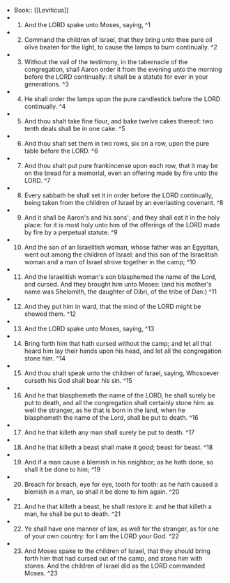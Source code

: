 - Book:: [[Leviticus]]
- 1. And the LORD spake unto Moses, saying, ^1
- 2. Command the children of Israel, that they bring unto thee pure oil olive beaten for the light, to cause the lamps to burn continually. ^2
- 3. Without the vail of the testimony, in the tabernacle of the congregation, shall Aaron order it from the evening unto the morning before the LORD continually: it shall be a statute for ever in your generations. ^3
- 4. He shall order the lamps upon the pure candlestick before the LORD continually. ^4
- 5. And thou shalt take fine flour, and bake twelve cakes thereof: two tenth deals shall be in one cake. ^5
- 6. And thou shalt set them in two rows, six on a row, upon the pure table before the LORD. ^6
- 7. And thou shalt put pure frankincense upon each row, that it may be on the bread for a memorial, even an offering made by fire unto the LORD. ^7
- 8. Every sabbath he shall set it in order before the LORD continually, being taken from the children of Israel by an everlasting covenant. ^8
- 9. And it shall be Aaron's and his sons'; and they shall eat it in the holy place: for it is most holy unto him of the offerings of the LORD made by fire by a perpetual statute. ^9
- 10. And the son of an Israelitish woman, whose father was an Egyptian, went out among the children of Israel: and this son of the Israelitish woman and a man of Israel strove together in the camp; ^10
- 11. And the Israelitish woman's son blasphemed the name of the Lord, and cursed. And they brought him unto Moses: (and his mother's name was Shelomith, the daughter of Dibri, of the tribe of Dan:) ^11
- 12. And they put him in ward, that the mind of the LORD might be showed them. ^12
- 13. And the LORD spake unto Moses, saying, ^13
- 14. Bring forth him that hath cursed without the camp; and let all that heard him lay their hands upon his head, and let all the congregation stone him. ^14
- 15. And thou shalt speak unto the children of Israel, saying, Whosoever curseth his God shall bear his sin. ^15
- 16. And he that blasphemeth the name of the LORD, he shall surely be put to death, and all the congregation shall certainly stone him: as well the stranger, as he that is born in the land, when he blasphemeth the name of the Lord, shall be put to death. ^16
- 17. And he that killeth any man shall surely be put to death. ^17
- 18. And he that killeth a beast shall make it good; beast for beast. ^18
- 19. And if a man cause a blemish in his neighbor; as he hath done, so shall it be done to him; ^19
- 20. Breach for breach, eye for eye, tooth for tooth: as he hath caused a blemish in a man, so shall it be done to him again. ^20
- 21. And he that killeth a beast, he shall restore it: and he that killeth a man, he shall be put to death. ^21
- 22. Ye shall have one manner of law, as well for the stranger, as for one of your own country: for I am the LORD your God. ^22
- 23. And Moses spake to the children of Israel, that they should bring forth him that had cursed out of the camp, and stone him with stones. And the children of Israel did as the LORD commanded Moses. ^23
